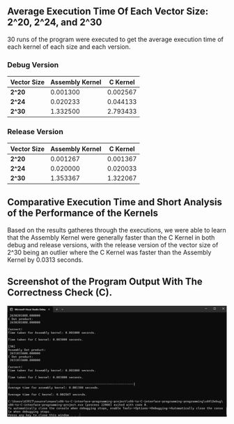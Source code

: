 ## Average Execution Time Of Each Vector Size: 2^20, 2^24, and 2^30
30 runs of the program were executed to get the average execution time of each kernel of each size and each version.

### Debug Version
| Vector Size | Assembly Kernel | C Kernel |
| --- | --- | --- |
| **2^20** | 0.001300 | 0.002567 |
| **2^24** | 0.020233 | 0.044133 |
| **2^30** | 1.332500 | 2.793433 |

### Release Version
| Vector Size | Assembly Kernel | C Kernel |
| --- | --- | --- |
| **2^20** | 0.001267 | 0.001367 |
| **2^24** | 0.020000 | 0.020033 |
| **2^30** | 1.353367 | 1.322067 |



## Comparative Execution Time and Short Analysis of the Performance of the Kernels
Based on the results gatheres through the executions, we were able to learn that the Assembly Kernel were generally faster than the C Kernel in both debug and release versions, with the release version of the vector size of 2^30 being an outlier where the C Kernel was faster than the Assembly Kernel by 0.0313 seconds.

## Screenshot of the Program Output With The Correctness Check (C).
![debug 2^20](./debug1.png)
